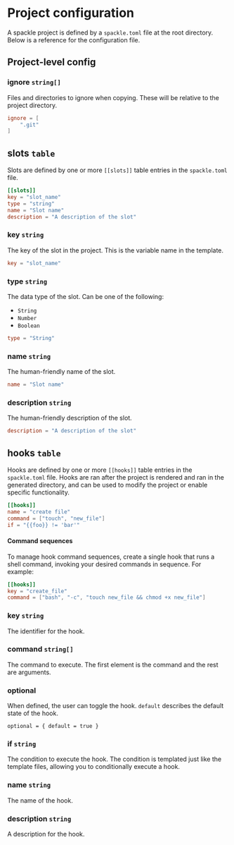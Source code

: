 # Project configuration

A spackle project is defined by a `spackle.toml` file at the root directory. Below is a reference for the configuration file.

## Project-level config

### ignore `string[]`

Files and directories to ignore when copying. These will be relative to the project directory.

```toml
ignore = [
    ".git"
]
```

## slots `table`

Slots are defined by one or more `[[slots]]` table entries in the `spackle.toml` file.

```toml
[[slots]]
key = "slot_name"
type = "string"
name = "Slot name"
description = "A description of the slot"
```

### key `string`

The key of the slot in the project. This is the variable name in the template.

```toml
key = "slot_name"
```

### type `string`

The data type of the slot. Can be one of the following:

- `String`
- `Number`
- `Boolean`

```toml
type = "String"
```

### name `string`

The human-friendly name of the slot.

```toml
name = "Slot name"
```

### description `string`

The human-friendly description of the slot.

```toml
description = "A description of the slot"
```

## hooks `table`

Hooks are defined by one or more `[[hooks]]` table entries in the `spackle.toml` file. Hooks are ran after the project is rendered and ran in the generated directory, and can be used to modify the project or enable specific functionality.

```toml
[[hooks]]
name = "create file"
command = ["touch", "new_file"]
if = "{{foo}} != 'bar'"
```

#### Command sequences

To manage hook command sequences, create a single hook that runs a shell command, invoking your desired commands in sequence. For example:

```toml
[[hooks]]
key = "create_file"
command = ["bash", "-c", "touch new_file && chmod +x new_file"]
```
### key `string`

The identifier for the hook.

### command `string[]`

The command to execute. The first element is the command and the rest are arguments.

### optional

When defined, the user can toggle the hook. `default` describes the default state of the hook.

```
optional = { default = true }
```

### if `string`

The condition to execute the hook. The condition is templated just like the template files, allowing you to conditionally execute a hook.

### name `string`

The name of the hook.

### description `string`

A description for the hook.

